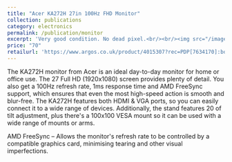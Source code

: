 ```yaml
---
title: "Acer KA272H 27in 100Hz FHD Monitor"
collection: publications
category: electronics
permalink: /publication/monitor
excerpt: 'Very good condition. No dead pixel.<br/><br/><img src="/images/monitor.png" class="consistent-image">'
price: "70"
retailurl: 'https://www.argos.co.uk/product/4015307?rec=PDP[7634170]:bottomSlider:P1:OHAT:alternatives:4015307:IKD5YQc6og1dEHx0IjZl'
---
```

The KA272H monitor from Acer is an ideal day-to-day monitor for home or office use. The 27 Full HD (1920x1080) screen provides plenty of detail. You also get a 100Hz refresh rate, 1ms response time and AMD FreeSync support, which ensures that even the most high-speed action is smooth and blur-free. The KA272H features both HDMI & VGA ports, so you can easily connect it to a wide range of devices. Additionally, the stand features 20 of tilt adjustment, plus there's a 100x100 VESA mount so it can be used with a wide range of mounts or arms.

AMD FreeSync – Allows the monitor's refresh rate to be controlled by a compatible graphics card, minimising tearing and other visual imperfections.
